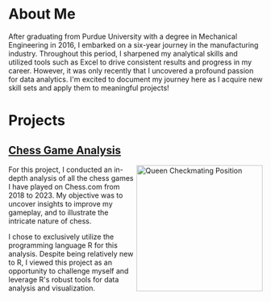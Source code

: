 # About Me
After graduating from Purdue University with a degree in Mechanical Engineering in 2016, I embarked on a six-year journey in the manufacturing industry. Throughout this period, I sharpened my analytical skills and utilized tools such as Excel to drive consistent results and progress in my career. However, it was only recently that I uncovered a profound passion for data analytics. I'm excited to document my journey here as I acquire new skill sets and apply them to meaningful projects!


# Projects
## [Chess Game Analysis](https://github.com/hpatel267/chess_analysis?tab=readme-ov-file#chess-games-analysis)

<img src="https://github.com/hpatel267/Harsh-Patel-Portfolio/assets/151773608/240cf7c8-0cf3-4393-96fd-2451d7f2a269" alt="Queen Checkmating Position" width="250" align="right">

For this project, I conducted an in-depth analysis of all the chess games I have played on Chess.com from 2018 to 2023. My objective was to uncover insights to improve my gameplay, and to illustrate the intricate nature of chess.

I chose to exclusively utilize the programming language R for this analysis. Despite being relatively new to R, I viewed this project as an opportunity to challenge myself and leverage R's robust tools for data analysis and visualization.
